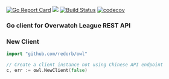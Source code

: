 [![Go Report Card](https://goreportcard.com/badge/redorb/owl)](https://goreportcard.com/report/redorb/owl)
[![](https://godoc.org/github.com/redorb/owl?status.svg)](http://godoc.org/github.com/redorb/owl)
[![Build Status](https://travis-ci.org/Redorb/owl.svg?branch=master)](https://travis-ci.org/Redorb/owl)
[![codecov](https://codecov.io/gh/redorb/owl/branch/master/graph/badge.svg)](https://codecov.io/gh/redorb/owl)
### Go client for Overwatch League REST API

### New Client

```go
import "github.com/redorb/owl"

// Create a client instance not using Chinese API endpoint
c, err := owl.NewClient(false)
```
